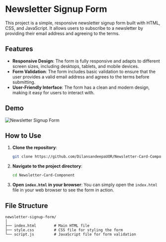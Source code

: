 # Newsletter Signup Form

This project is a simple, responsive newsletter signup form built with HTML, CSS, and JavaScript. It allows users to subscribe to a newsletter by providing their email address and agreeing to the terms.

## Features

- **Responsive Design**: The form is fully responsive and adapts to different screen sizes, including desktops, tablets, and mobile devices.
- **Form Validation**: The form includes basic validation to ensure that the user provides a valid email address and agrees to the terms before submitting.
- **User-Friendly Interface**: The form has a clean and modern design, making it easy for users to interact with.

## Demo

![Newsletter Signup Form](path/to/screenshot.png)

## How to Use

1. **Clone the repository**:
    ```bash
    git clone https://github.com/DilansandeepaUOR/Newsletter-Card-Component.git
    ```

2. **Navigate to the project directory**:
    ```bash
    cd Newsletter-Card-Component
    ```

3. **Open `index.html` in your browser**:
    You can simply open the `index.html` file in your web browser to see the form in action.

## File Structure

```plaintext
newsletter-signup-form/
│
├── index.html        # Main HTML file
├── style.css         # CSS file for styling the form
└── script.js         # JavaScript file for form validation
